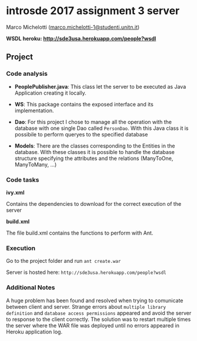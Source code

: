 # introsde 2017 assignment 3 server
Marco Michelotti (marco.michelotti-1@studenti.unitn.it)

**WSDL heroku: http://sde3usa.herokuapp.com/people?wsdl**  

## Project

### Code analysis

- **PeoplePublisher.java**: This class let the server to be executed as Java Application creating it locally.

- **WS**: This package contains the exposed interface and its implementation.

- **Dao**: For this project I chose to manage all the operation with the database with one single Dao called ```PersonDao```.
With this Java class it is possibile to perform queryes to the specified database

- **Models**: There are the classes corresponding to the Entities in the database. With these classes it is possible to handle the database structure specifying 
the attributes and the relations (ManyToOne, ManyToMany, ...)


### Code tasks

**ivy.xml**

Contains the dependencies to download for the correct execution of the server

**build.xml**

The file build.xml contains the functions to perform with Ant.
	
### Execution

Go to the project folder and run ```ant create.war```

Server is hosted here: ```http://sde3usa.herokuapp.com/people?wsdl```  

### Additional Notes
A huge problem has been found and resolved when trying to comunicate between client and server. Strange errors about ```multiple library definition``` and ```database access permissions```
appeared and avoid the server to response to the client correctly.
The solution was to restart multiple times the server where the WAR file was deployed until no errors appeared in Heroku application log.
